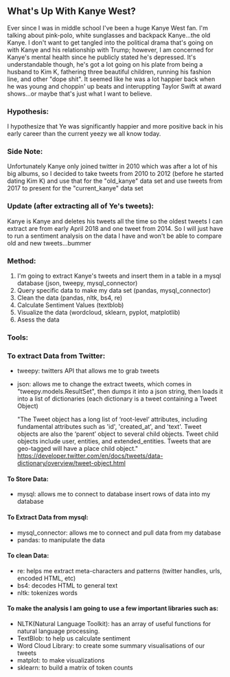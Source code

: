 ## What's Up With Kanye West?
Ever since I was in middle school I've been a huge Kanye West fan. I'm talking about pink-polo, white sunglasses and backpack Kanye...the old Kanye. I don't want to get tangled into the political drama that's going on with Kanye and his relationship with Trump; however, I am concerned for Kanye's mental health since he publicly stated he's depressed. It's understandable though, he's got a lot going on his plate from being a husband to Kim K, fathering three beautiful children, running his fashion line, and other "dope shit". It seemed like he was a lot happier back when he was young and choppin' up beats and interuppting Taylor Swift at award shows...or maybe that's just what I want to believe.

### Hypothesis:
I hypothesize that Ye was significantly happier and more positive back in his early career than the current yeezy we all know today.

### Side Note:
Unfortunately Kanye only joined twitter in 2010 which was after a lot of his big albums, so I decided to take tweets from 2010 to 2012 (before he started dating Kim K) and use that for the "old_kanye" data set and use tweets from 2017 to present for the "current_kanye" data set 

### Update (after extracting all of Ye's tweets):
Kanye is Kanye and deletes his tweets all the time so the oldest tweets I can extract are from early April 2018 and one tweet from 2014. So I will just have to run a sentiment analysis on the data I have and won't be able to compare old and new tweets...bummer 

### Method:
1. I'm going to extract Kanye's tweets and insert them in a table in a mysql database
    (json, tweepy, mysql_connector)
2. Query specific data to make my data set
    (pandas, mysql_connector)
3. Clean the data
    (pandas, nltk, bs4, re)
4. Calculate Sentiment Values
    (textblob)
5. Visualize the data
    (wordcloud, sklearn, pyplot, matplotlib)
6. Asess the data

### Tools:
### To extract Data from Twitter:
- tweepy: twitters API that allows me to grab tweets
- json: allows me to change the extract tweets, which comes in "tweepy.models.ResultSet", then dumps it into a
  json string, then loads it into a list of dictionaries (each dictionary is a tweet containing a Tweet Object)
  
  "The Tweet object has a long list of ‘root-level’ attributes, including fundamental attributes such as 'id',
  'created_at', and 'text'. Tweet objects are also the ‘parent’ object to several child objects. Tweet child
  objects include user, entities, and extended_entities. Tweets that are geo-tagged will have a place child
  object."
  https://developer.twitter.com/en/docs/tweets/data-dictionary/overview/tweet-object.html
  
#### To Store Data:
- mysql: allows me to connect to database insert rows of data into my database

#### To Extract Data from mysql:
- mysql_connector: allows me to connect and pull data from my database
- pandas: to manipulate the data

#### To clean Data:
- re: helps me extract meta-characters and patterns (twitter handles, urls, encoded HTML, etc)
- bs4: decodes HTML to general text
- nltk: tokenizes words

#### To make the analysis I am going to use a few important libraries such as: 
- NLTK(Natural Language Toolkit): has an array of useful functions for natural language processing. 
- TextBlob: to help us calculate sentiment
- Word Cloud Library: to create some summary visualisations of our tweets
- matplot: to make visualizations
- sklearn: to build a matrix of token counts
